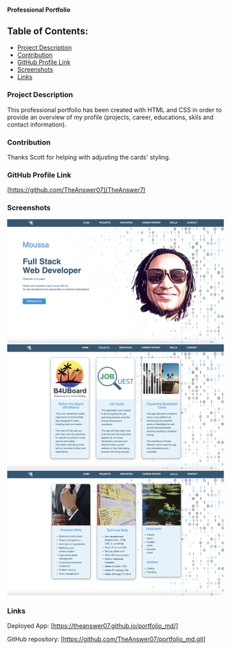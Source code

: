 #### Professional Portfolio


## Table of Contents:
* [Project Description](#project-description)
* [Contribution](#contribution)
* [GitHub Profile Link](#github-profile)
* [Screenshots](#screenshots)
* [Links](#links)
  
### Project Description

This professional portfolio has been created with HTML and CSS in order to provide an overview of my profile (projects, career, educations, skils and contact information).

### Contribution

Thanks Scott for helping with adjusting the cards' styling.

### GitHub Profile Link

[https://github.com/TheAnswer07](TheAnswer7)

### Screenshots

![Home page](/assets/screenshots/home.png)
![Projects page](/assets/screenshots/projects.png)
![Skills page](/assets/screenshots/skills.png)

### Links
Deployed App: [https://theanswer07.github.io/portfolio_md/]

GitHub repository: [https://github.com/TheAnswer07/portfolio_md.git]  